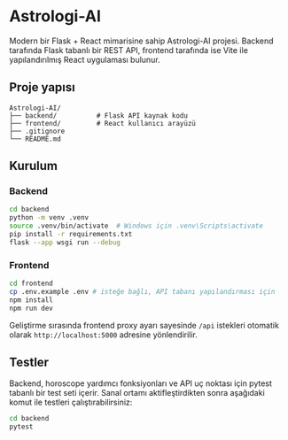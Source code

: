 # Astrologi-AI

Modern bir Flask + React mimarisine sahip Astrologi-AI projesi. Backend tarafında Flask tabanlı bir REST API, frontend tarafında ise Vite ile yapılandırılmış React uygulaması bulunur.

## Proje yapısı

```
Astrologi-AI/
├── backend/          # Flask API kaynak kodu
├── frontend/         # React kullanıcı arayüzü
├── .gitignore
└── README.md
```

## Kurulum

### Backend

```bash
cd backend
python -m venv .venv
source .venv/bin/activate  # Windows için .venv\Scripts\activate
pip install -r requirements.txt
flask --app wsgi run --debug
```

### Frontend

```bash
cd frontend
cp .env.example .env # isteğe bağlı, API tabanı yapılandırması için
npm install
npm run dev
```

Geliştirme sırasında frontend proxy ayarı sayesinde `/api` istekleri otomatik olarak `http://localhost:5000` adresine yönlendirilir.

## Testler

Backend, horoscope yardımcı fonksiyonları ve API uç noktası için pytest tabanlı bir test seti içerir. Sanal ortamı aktifleştirdikten sonra aşağıdaki komut ile testleri çalıştırabilirsiniz:

```bash
cd backend
pytest
```
